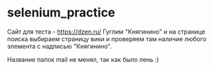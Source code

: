 # selenium_practice

Сайт для теста - https://dzen.ru/
Гуглим "Княгинино" и на странице поиска выбираем страницу вики и проверяем там наличие любого элемента с надписью "Княгинино".

Название папок mail не менял, так как было лень :)
